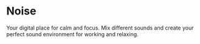 # Noise

Your digital place for calm and focus.
Mix different sounds and create your perfect
sound environment for working and relaxing.
